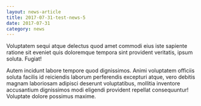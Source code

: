 ```yaml
---
layout: news-article
title: 2017-07-31-test-news-5
date: 2017-07-31
category: news
---
```


Voluptatem sequi atque delectus quod amet commodi eius iste sapiente ratione sit eveniet quis doloremque tempora sint provident veritatis, ipsum soluta. Fugiat!

Autem incidunt labore tempore quod dignissimos. Animi voluptatem officiis soluta facilis id reiciendis laborum perferendis excepturi atque, vero debitis magnam laboriosam adipisci deserunt voluptatibus, mollitia inventore accusantium dignissimos modi eligendi provident repellat consequuntur! Voluptate dolore possimus maxime.